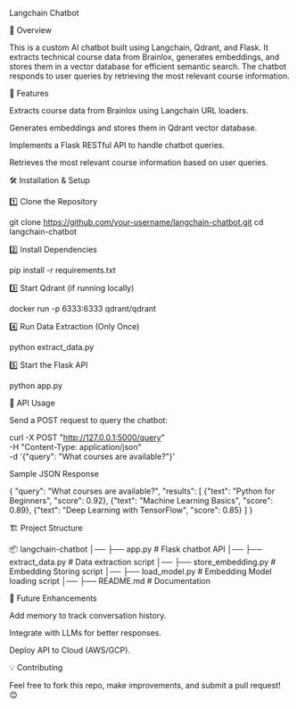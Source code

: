 Langchain Chatbot

📌 Overview

This is a custom AI chatbot built using Langchain, Qdrant, and Flask. It extracts technical course data from Brainlox, generates embeddings, and stores them in a vector database for efficient semantic search. The chatbot responds to user queries by retrieving the most relevant course information.

🚀 Features

Extracts course data from Brainlox using Langchain URL loaders.

Generates embeddings and stores them in Qdrant vector database.

Implements a Flask RESTful API to handle chatbot queries.

Retrieves the most relevant course information based on user queries.

🛠️ Installation & Setup

1️⃣ Clone the Repository

git clone https://github.com/your-username/langchain-chatbot.git
cd langchain-chatbot

2️⃣ Install Dependencies

pip install -r requirements.txt

3️⃣ Start Qdrant (if running locally)

docker run -p 6333:6333 qdrant/qdrant

4️⃣ Run Data Extraction (Only Once)

python extract_data.py

5️⃣ Start the Flask API

python app.py

📡 API Usage

Send a POST request to query the chatbot:

curl -X POST "http://127.0.0.1:5000/query" \
     -H "Content-Type: application/json" \
     -d '{"query": "What courses are available?"}'

Sample JSON Response

{
    "query": "What courses are available?",
    "results": [
        {"text": "Python for Beginners", "score": 0.92},
        {"text": "Machine Learning Basics", "score": 0.89},
        {"text": "Deep Learning with TensorFlow", "score": 0.85}
    ]
}

🏗️ Project Structure

📦 langchain-chatbot
│── ├── app.py                # Flask chatbot API
│── ├── extract_data.py        # Data extraction script
│── ├── store_embedding.py     # Embedding Storing script
│── ├── load_model.py         # Embedding Model loading script
│── ├── README.md              # Documentation

📝 Future Enhancements

Add memory to track conversation history.

Integrate with LLMs for better responses.

Deploy API to Cloud (AWS/GCP).

💡 Contributing

Feel free to fork this repo, make improvements, and submit a pull request! 😊

